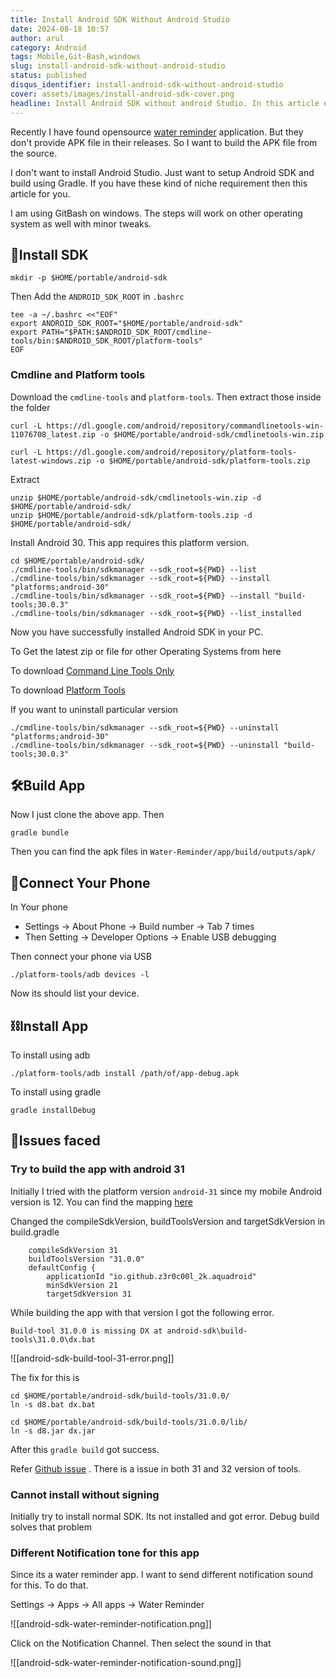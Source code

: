 ```yaml
---
title: Install Android SDK Without Android Studio
date: 2024-08-18 10:57
author: arul
category: Android
tags: Mobile,Git-Bash,windows
slug: install-android-sdk-without-android-studio
status: published
disqus_identifier: install-android-sdk-without-android-studio
cover: assets/images/install-android-sdk-cover.png
headline: Install Android SDK without android Studio. In this article explain about how to build and android application using gradle command. To do that setup android sdk is required. Handled everything on Git Bash windows.
---
```

Recently I have found opensource [water reminder](https://github.com/KeyurDiwan/Water-Reminder) application. But they don't provide APK file in their releases. So I want to build the APK file from the source. 

I don't want to install Android Studio. Just want to setup Android SDK and build using Gradle. If you have these kind of niche requirement then this article for you. 

I am using GitBash on windows. The steps will work on other operating system as well with minor tweaks. 
## 🥎Install SDK

```
mkdir -p $HOME/portable/android-sdk
```

Then Add the `ANDROID_SDK_ROOT` in `.bashrc`

```
tee -a ~/.bashrc <<"EOF"
export ANDROID_SDK_ROOT="$HOME/portable/android-sdk"
export PATH="$PATH:$ANDROID_SDK_ROOT/cmdline-tools/bin:$ANDROID_SDK_ROOT/platform-tools"
EOF
```

### Cmdline and Platform tools

Download the `cmdline-tools` and `platform-tools`. Then extract those inside the folder

```
curl -L https://dl.google.com/android/repository/commandlinetools-win-11076708_latest.zip -o $HOME/portable/android-sdk/cmdlinetools-win.zip

curl -L https://dl.google.com/android/repository/platform-tools-latest-windows.zip -o $HOME/portable/android-sdk/platform-tools.zip
```

Extract

```
unzip $HOME/portable/android-sdk/cmdlinetools-win.zip -d $HOME/portable/android-sdk/
unzip $HOME/portable/android-sdk/platform-tools.zip -d $HOME/portable/android-sdk/
```

Install Android 30. This app requires this platform version. 

```
cd $HOME/portable/android-sdk/
./cmdline-tools/bin/sdkmanager --sdk_root=${PWD} --list
./cmdline-tools/bin/sdkmanager --sdk_root=${PWD} --install "platforms;android-30"
./cmdline-tools/bin/sdkmanager --sdk_root=${PWD} --install "build-tools;30.0.3"
./cmdline-tools/bin/sdkmanager --sdk_root=${PWD} --list_installed
```

Now you have successfully installed Android SDK in your PC.

To Get the latest zip or file for other Operating Systems from here

To download [Command Line Tools Only](https://developer.android.com/studio/index.html#command-line-tools-only) 

To download [Platform Tools](https://developer.android.com/tools/releases/platform-tools?hl=en#downloads)

If you want to uninstall particular version

```
./cmdline-tools/bin/sdkmanager --sdk_root=${PWD} --uninstall "platforms;android-30"
./cmdline-tools/bin/sdkmanager --sdk_root=${PWD} --uninstall "build-tools;30.0.3"
```
## 🛠Build App

Now I just clone the above app. Then

```
gradle bundle
```

Then you can find the apk files in `Water-Reminder/app/build/outputs/apk/`
## 📱Connect Your Phone

In Your phone

* Settings → About Phone → Build number → Tab 7 times
* Then Setting → Developer Options → Enable USB debugging

Then connect your phone via USB

```
./platform-tools/adb devices -l 
```

Now its should list your device. 
## ⛓Install App

To install using adb

```
./platform-tools/adb install /path/of/app-debug.apk
```

To install using gradle

```
gradle installDebug
```
## 🐛Issues faced


### Try to build the app with android 31

Initially I tried with the platform version `android-31` since my mobile Android version is 12. You can find the mapping [here](https://en.wikipedia.org/wiki/Android_version_history)

Changed the compileSdkVersion, buildToolsVersion and targetSdkVersion in build.gradle

```
    compileSdkVersion 31
    buildToolsVersion "31.0.0"
    defaultConfig {
        applicationId "io.github.z3r0c00l_2k.aquadroid"
        minSdkVersion 21
        targetSdkVersion 31
```

While building the app with that version I got the following error. 

```
Build-tool 31.0.0 is missing DX at android-sdk\build-tools\31.0.0\dx.bat
```

![[android-sdk-build-tool-31-error.png]]

The fix for this is 

```
cd $HOME/portable/android-sdk/build-tools/31.0.0/
ln -s d8.bat dx.bat

cd $HOME/portable/android-sdk/build-tools/31.0.0/lib/
ln -s d8.jar dx.jar
```

After this `gradle build` got success. 

Refer [Github issue](https://github.com/microsoft/appcenter/issues/2341#issuecomment-1314272461) . There is a issue in both 31 and 32 version of tools. 
### Cannot install without signing

Initially try to install normal SDK. Its not installed and got error. Debug build solves that problem

### Different Notification tone for this app

Since its a water reminder app. I want to send different notification sound for this. To do that. 

Settings → Apps → All apps → Water Reminder

![[android-sdk-water-reminder-notification.png]]

Click on the Notification Channel. Then select the sound in that

![[android-sdk-water-reminder-notification-sound.png]]